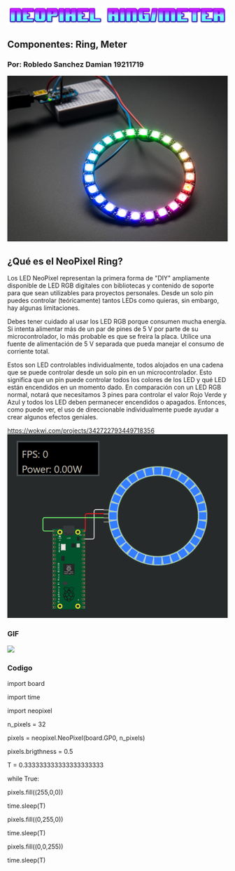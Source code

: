 ![](cooltext419614084088539.png)
## Componentes: Ring, Meter
### Por: Robledo Sanchez Damian 19211719
![](Ring.jpg)

## ¿Qué es el NeoPixel Ring?
Los LED NeoPixel representan la primera forma de "DIY" ampliamente disponible de LED RGB digitales con bibliotecas y contenido de soporte para que sean utilizables para proyectos personales. Desde un solo pin puedes controlar (teóricamente) tantos LEDs como quieras, sin embargo, hay algunas limitaciones.

Debes tener cuidado al usar los LED RGB porque consumen mucha energía. Si intenta alimentar más de un par de pines de 5 V por parte de su microcontrolador, lo más probable es que se freira la placa. Utilice una fuente de alimentación de 5 V separada que pueda manejar el consumo de corriente total.

Estos son LED controlables individualmente, todos alojados en una cadena que se puede controlar desde un solo pin en un microcontrolador. Esto significa que un pin puede controlar todos los colores de los LED y qué LED están encendidos en un momento dado. En comparación con un LED RGB normal, notará que necesitamos 3 pines para controlar el valor Rojo Verde y Azul y todos los LED deben permanecer encendidos o apagados. Entonces, como puede ver, el uso de direccionable individualmente puede ayudar a crear algunos efectos geniales.

https://wokwi.com/projects/342722793449718356
![](NPR.png)

### GIF
![](Pico.gif)

### Codigo
import board

import time

import neopixel

n_pixels = 32

pixels = neopixel.NeoPixel(board.GP0, n_pixels)

pixels.brigthness = 0.5

T = 0.333333333333333333333

while True:

  pixels.fill((255,0,0))
  
  time.sleep(T)
  
  pixels.fill((0,255,0))
  
  time.sleep(T)
  
  pixels.fill((0,0,255))
  
  time.sleep(T)
